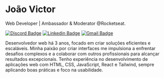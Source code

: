 # João Victor

Web Developer | Ambassador & Moderator @Rocketseat.

[![Discord Badge](https://img.shields.io/badge/-joao--sillva-00875f?style=flat-square&labelColor=00875f&logo=discord&logoColor=white&link=https://discord.com/users/1089897326862147606)](https://discord.com/users/1089897326862147606)
[![Linkedin Badge](https://img.shields.io/badge/-joao--sillva-00875f?style=flat-square&logo=Linkedin&logoColor=white&link=https://www.linkedin.com/in/joao-sillva/)](https://www.linkedin.com/in/joao-sillva/)
[![Gmail Badge](https://img.shields.io/badge/-joao.vgsillva@gmail.com-00875f?style=flat-square&logo=Gmail&logoColor=white&link=mailto:joao.vgsillva@gmail.com)](mailto:joao.vgsillva@gmail.com)


Desenvolvedor web há 3 anos, focado em criar soluções eficientes e escaláveis. Minha paixão por criar interfaces me impulsiona a enfrentar desafios
complexos e a colaborar com outros profissionais para alcançar resultados excepcionais. Tenho experiência no desenvolvimento de aplicações web com 
HTML, CSS, JavaScript, React e Tailwind, sempre aplicando boas práticas e foco na usabilidade.
